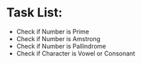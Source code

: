 # Task List:
- Check if Number is Prime
- Check if Number is Amstrong
- Check if Number is Pallindrome
- Check if Character is Vowel or Consonant
